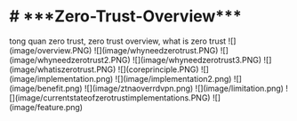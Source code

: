 <p align="center"> <h1> # ***Zero-Trust-Overview*** </h1> </p>
tong quan zero trust, zero trust overview, what is zero trust  
![](image/overview.PNG)  
![](image/whyneedzerotrust.PNG) 
![](image/whyneedzerotrust2.PNG)  
![](image/whyneedzerotrust3.PNG)
![](image/whatiszerotrust.PNG)
![](coreprinciple.PNG)
![](image/implementation.png)
![](image/implementation2.png)
![](image/benefit.png)
![](image/ztnaoverrdvpn.png)
![](image/limitation.png)
![](image/currentstateofzerotrustimplementations.PNG)
![](image/feature.png)

